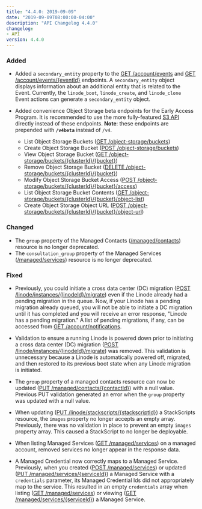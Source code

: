 ```yaml
---
title: "4.4.0: 2019-09-09"
date: "2019-09-09T08:00:00-04:00"
description: "API Changelog 4.4.0"
changelog:
- API
version: 4.4.0
---
```


### Added

- Added a `secondary_entity` property to the [GET /account/events](https://www.linode.com/docs/api/account/) and [GET /account/events/{eventId}](https://www.linode.com/docs/api/account/) endpoints. A `secondary_entity` object displays information about an additional entity that is related to the Event. Currently, the `linode_boot`, `linode_create`, and `linode_clone` Event actions can generate a `secondary_entity` object.

- Added convenience Object Storage beta endpoints for the Early Access Program. It is recommended to use the more fully-featured [S3 API](https://docs.ceph.com/docs/mimic/radosgw/s3/#) directly instead of these endpoints. **Note**: these endpoints are prepended with **`/v4beta`** instead of `/v4`.

   - List Object Storage Buckets ([GET /object-storage/buckets](/api/v4/object-storage-buckets))
   - Create Object Storage Bucket ([POST /object-storage/buckets](/api/v4/object-storage-buckets/#post))
   - View Object Storage Bucket ([GET /object-storage/buckets/{clusterId}/{bucket}](/api/v4/object-storage-buckets-cluster-id-bucket))
   - Remove Object Storage Bucket ([DELETE /object-storage/buckets/{clusterId}/{bucket}](/api/v4/object-storage-buckets-cluster-id-bucket/#delete))
   - Modify Object Storage Bucket Access ([POST /object-storage/buckets/{clusterId}/{bucket}/access](/api/v4/object-storage-buckets-cluster-id-bucket-access/#post))
   - List Object Storage Bucket Contents ([GET /object-storage/buckets/{clusterId}/{bucket}/object-list](/api/v4/object-storage-buckets-cluster-id-bucket-object-list))
   - Create Object Storage Object URL ([POST /object-storage/buckets/{clusterId}/{bucket}/object-url](/api/v4/object-storage-buckets-cluster-id-bucket-object-url/#post))

### Changed

- The `group` property of the Managed Contacts ([/managed/contacts](/api/v4/managed-contacts/#post)) resource is no longer deprecated.
- The `consultation_group` property of the Managed Services ([/managed/services](/api/v4/managed-services)) resource is no longer deprecated.

### Fixed

- Previously, you could initiate a cross data center (DC) migration ([POST /linode/instances/{linodeId}/migrate](https://www.linode.com/docs/api/linode-instances/)) even if the Linode already had a pending migration in the queue. Now, if your Linode has a pending migration already queued, you will not be able to initiate a DC migration until it has completed and you will receive an error response, "Linode has a pending migration."  A list of pending migrations, if any, can be accessed from [GET /account/notifications](https://www.linode.com/docs/api/account/).

- Validation to ensure a running Linode is powered down prior to initiating a cross data center (DC) migration ([POST /linode/instances/{linodeId}/migrate](https://www.linode.com/docs/api/linode-instances/)) was removed. This validation is unnecessary because a Linode is automatically powered off, migrated, and then restored to its previous boot state when any Linode migration is initiated.

- The `group` property of a managed contacts resource can now be updated ([PUT /managed/contacts/{contactId}](/api/v4/managed-contacts-contact-id/#put)) with a null value. Previous PUT validation generated an error when the `group` property was updated with a null value.

- When updating ([PUT /linode/stackscripts/{stackscriptId}](/api/v4/linode-stackscripts-stackscript-id/#put)) a StackScripts resource, the `images` property no longer accepts an empty array. Previously, there was no validation in place to prevent an empty `images` property array. This caused a StackScript to no longer be deployable.

- When listing Managed Services ([GET /managed/services](/api/v4/managed-services)) on a managed account, removed services no longer appear in the response data.

- A Managed Credential now correctly maps to a Managed Service. Previously, when you created ([POST /managed/services](/api/v4/managed-services/#post)) or updated ([PUT /managed/services/{serviceId}](/api/v4/managed-services-service-id/#put)) a Managed Service with a `credentials` parameter, its Managed Credential Ids did not appropriately map to the service. This resulted in an empty `credentials` array when listing ([GET /managed/services](/api/v4/managed-services)) or viewing ([GET /managed/services/{serviceId}](/api/v4/managed-services-service-id)) a Managed Service.
